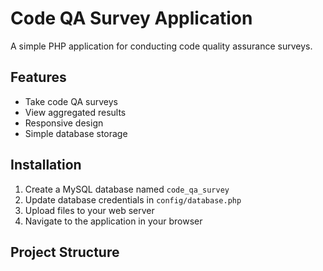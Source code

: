 # Code QA Survey Application

A simple PHP application for conducting code quality assurance surveys.

## Features

- Take code QA surveys
- View aggregated results
- Responsive design
- Simple database storage

## Installation

1. Create a MySQL database named `code_qa_survey`
2. Update database credentials in `config/database.php`
3. Upload files to your web server
4. Navigate to the application in your browser

## Project Structure